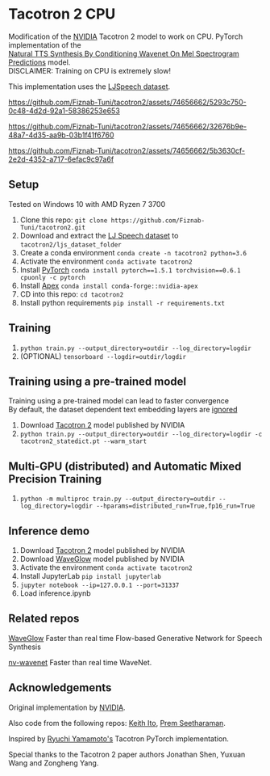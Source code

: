 # Tacotron 2 CPU

Modification of the [NVIDIA](https://github.com/NVIDIA/tacotron2) Tacotron 2 model 
to work on CPU. PyTorch implementation of the  
[Natural TTS Synthesis By Conditioning Wavenet On Mel Spectrogram Predictions](https://arxiv.org/pdf/1712.05884.pdf) model.  
DISCLAIMER: Training on CPU is extremely slow!

This implementation uses the [LJSpeech dataset](https://keithito.com/LJ-Speech-Dataset/).


https://github.com/Fiznab-Tuni/tacotron2/assets/74656662/5293c750-0c48-4d2d-92a1-58386253e653

https://github.com/Fiznab-Tuni/tacotron2/assets/74656662/32676b9e-48a7-4d35-aa9b-03b1f41f6760

https://github.com/Fiznab-Tuni/tacotron2/assets/74656662/5b3630cf-2e2d-4352-a717-6efac9c97a6f


## Setup
Tested on Windows 10 with AMD Ryzen 7 3700

1. Clone this repo: `git clone https://github.com/Fiznab-Tuni/tacotron2.git`
2. Download and extract the [LJ Speech dataset](https://keithito.com/LJ-Speech-Dataset/) to `tacotron2/ljs_dataset_folder`
3. Create a conda environment `conda create -n tacotron2 python=3.6`
4. Activate the environment `conda activate tacotron2`
5. Install [PyTorch] `conda install pytorch==1.5.1 torchvision==0.6.1 cpuonly -c pytorch`
6. Install [Apex] `conda install conda-forge::nvidia-apex`
7. CD into this repo: `cd tacotron2`
8. Install python requirements `pip install -r requirements.txt`

## Training
1. `python train.py --output_directory=outdir --log_directory=logdir`
2. (OPTIONAL) `tensorboard --logdir=outdir/logdir`

## Training using a pre-trained model
Training using a pre-trained model can lead to faster convergence  
By default, the dataset dependent text embedding layers are [ignored]

1. Download [Tacotron 2] model published by NVIDIA
2. `python train.py --output_directory=outdir --log_directory=logdir -c tacotron2_statedict.pt --warm_start`

## Multi-GPU (distributed) and Automatic Mixed Precision Training
1. `python -m multiproc train.py --output_directory=outdir --log_directory=logdir --hparams=distributed_run=True,fp16_run=True`

## Inference demo
1. Download [Tacotron 2] model published by NVIDIA
2. Download [WaveGlow] model published by NVIDIA
3. Activate the environment `conda activate tacotron2`
4. Install JupyterLab `pip install jupyterlab`
5. `jupyter notebook --ip=127.0.0.1 --port=31337`
6. Load inference.ipynb


## Related repos
[WaveGlow](https://github.com/NVIDIA/WaveGlow) Faster than real time Flow-based
Generative Network for Speech Synthesis

[nv-wavenet](https://github.com/NVIDIA/nv-wavenet/) Faster than real time
WaveNet.

## Acknowledgements
Original implementation by [NVIDIA](https://github.com/NVIDIA/tacotron2).

Also code from the following repos: [Keith Ito](https://github.com/keithito/tacotron/), [Prem Seetharaman](https://github.com/pseeth/pytorch-stft).

Inspired by [Ryuchi Yamamoto's](https://github.com/r9y9/tacotron_pytorch) Tacotron PyTorch implementation.

Special thanks to the Tacotron 2 paper authors Jonathan Shen, Yuxuan
Wang and Zongheng Yang.


[WaveGlow]: https://drive.google.com/open?id=1rpK8CzAAirq9sWZhe9nlfvxMF1dRgFbF
[Tacotron 2]: https://drive.google.com/file/d/1c5ZTuT7J08wLUoVZ2KkUs_VdZuJ86ZqA/view?usp=sharing
[pytorch]: https://github.com/pytorch/pytorch#installation
[website]: https://nv-adlr.github.io/WaveGlow
[ignored]: https://github.com/NVIDIA/tacotron2/blob/master/hparams.py#L22
[Apex]: https://github.com/nvidia/apex
[AMP]: https://github.com/NVIDIA/apex/tree/master/apex/amp
